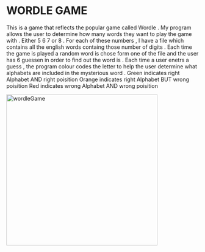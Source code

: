 # WORDLE GAME

This is a game that reflects the popular game called Wordle . My program allows the user to determine how many words they want to play the game with . Either 5 6 7 or 8 . For each of these numbers , I have a file which contains all the english words containg those number of digits . Each time the game is played a random word is chose form one of the file and the user has 6 guessen in order to find out the word is . Each time a user enetrs a guess , the program colour codes the letter to help the user determine what alphabets are included in the mysterious word . 
Green indicates right Alphabet AND  right poisition
Orange indicates right Alphabet BUT wrong poisition
Red indicates wrong Alphabet AND wrong poisition


<img width="396" alt="wordleGame" src="https://github.com/Inamsyed/Wordle-Game-in-C/assets/114657428/c43b63d7-a78f-48a0-9705-94d537e9c5fd">

